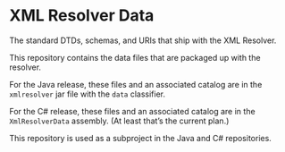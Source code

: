# XML Resolver Data

The standard DTDs, schemas, and URIs that ship with the XML Resolver.

This repository contains the data files that are packaged up with the resolver.

For the Java release, these files and an associated catalog are in the
`xmlresolver` jar file with the `data` classifier.

For the C# release, these files and an associated catalog are in the
`XmlResolverData` assembly. (At least that’s the current plan.)

This repository is used as a subproject in the Java and C# repositories.

